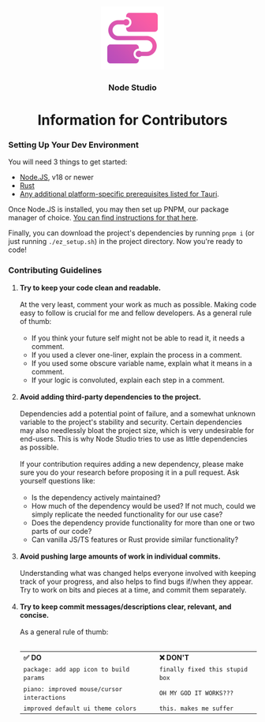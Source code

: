 <div align="center">
  <img src="https://raw.githubusercontent.com/JackDotJS/node-studio/tauri/src-tauri/icons/icon.png" width="128px">
  <h3>Node Studio</h3>
  <h1>Information for Contributors</h1>
</div>


### Setting Up Your Dev Environment

You will need 3 things to get started:

- [Node.JS](https://nodejs.org/), v18 or newer
- [Rust](https://www.rust-lang.org/)
- [Any additional platform-specific prerequisites listed for Tauri](https://tauri.app/v1/guides/getting-started/prerequisites).

Once Node.JS is installed, you may then set up PNPM, our package manager of choice. [You can find instructions for that here](https://pnpm.io/installation#using-corepack).

Finally, you can download the project's dependencies by running `pnpm i` (or just running `./ez_setup.sh`) in the project directory. Now you're ready to code!

### Contributing Guidelines

<ol>
  <li>
    <b>Try to keep your code clean and readable.</b>
    <br><br>
    At the very least, comment your work as much as possible. Making code easy to follow is crucial for me and fellow developers. As a general rule of thumb:
    <br><br>
    <ul>
      <li>
        If you think your future self might not be able to read it, it needs a comment.
      </li>
      <li>
        If you used a clever one-liner, explain the process in a comment.
      </li>
      <li>
        If you used some obscure variable name, explain what it means in a comment.
      </li>
      <li>
        If your logic is convoluted, explain each step in a comment.
      </li>
    </ul>
    <br>
  </li>

  <li>
    <b>Avoid adding third-party dependencies to the project.</b>
    <br><br>
    Dependencies add a potential point of failure, and a somewhat unknown variable to the project's stability and security. Certain dependencies may also needlessly bloat the project size, which is very undesirable for end-users. This is why Node Studio tries to use as little dependencies as possible. 
    <br><br> 
    If your contribution requires adding a new dependency, please make sure you do your research before proposing it in a pull request. Ask yourself questions like:
    <br><br>
    <ul>
      <li>
        Is the dependency actively maintained?
      </li>
      <li>
        How much of the dependency would be used? If not much, could we simply replicate the needed functionality for our use case?
      </li>
      <li>
        Does the dependency provide functionality for more than one or two parts of our code?
      </li>
      <li>
        Can vanilla JS/TS features or Rust provide similar functionality?
      </li>
    </ul>
    <br>
  </li>

  <li>
    <b>Avoid pushing large amounts of work in individual commits.</b>
    <br><br>
    Understanding what was changed helps everyone involved with keeping track of your progress, and also helps to find bugs if/when they appear. Try to work on bits and pieces at a time, and commit them separately.
    <br><br>
  </li>

  <li>
    <b>Try to keep commit messages/descriptions clear, relevant, and concise.</b>
    <br><br> 
    As a general rule of thumb:
    <br><br>
    <table>
      <tr>
        <th> ✅ DO </th>
        <th> ❌ DON'T </th>
      </tr>
      <tr>
        <td> <code>package: add app icon to build params</code> </td>
        <td> <code>finally fixed this stupid box </code> </td>
      </tr>
      <tr>
        <td> <code>piano: improved mouse/cursor interactions</code> </td>
        <td> <code>OH MY GOD IT WORKS???</code> </td>
      </tr>
      <tr>
        <td> <code>improved default ui theme colors</code> </td>
        <td> <code>this. makes me suffer</code> </td>
      </tr>
    </table>
    <br>
  </li>
</ol>